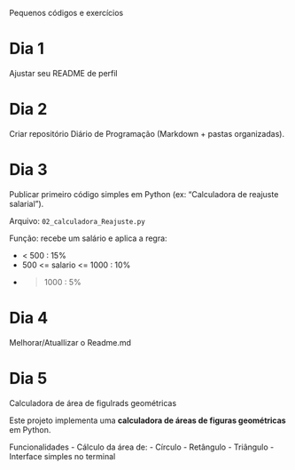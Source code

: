 Pequenos códigos e exercícios

# Dia 1 

  Ajustar seu README de perfil

# Dia 2 

  Criar repositório Diário de Programação (Markdown + pastas organizadas).

# Dia 3 

  Publicar primeiro código simples em Python (ex: “Calculadora de reajuste salarial”).
  
  Arquivo: `02_calculadora_Reajuste.py`

  Função: recebe um salário e aplica a regra:
  - < 500 : 15%
  - 500 <= salario <= 1000 : 10%
  - > 1000 : 5%

  # Dia 4 
  
   Melhorar/Atuallizar o Readme.md

   # Dia 5 

   Calculadora de área de figulrads geométricas 
  
   Este projeto implementa uma **calculadora de áreas de figuras geométricas** em Python.  

   Funcionalidades
    - Cálculo da área de:
    - Círculo
    - Retângulo
    - Triângulo
    - Interface simples no terminal

